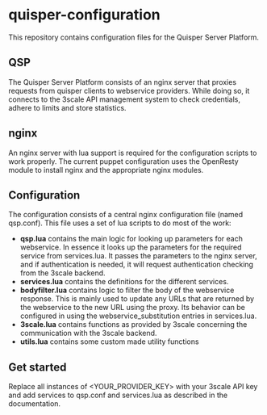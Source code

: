 # quisper-configuration
This repository contains configuration files for the Quisper Server Platform.

## QSP
The Quisper Server Platform consists of an nginx server that proxies requests from quisper clients to webservice providers. While doing so, it connects to the 3scale API management system to check credentials, adhere to limits and store statistics.

## nginx
An nginx server with lua support is required for the configuration scripts to work properly. The current puppet configuration uses the OpenResty module to install nginx and the appropriate nginx modules.

## Configuration
The configuration consists of a central nginx configuration file (named qsp.conf). This file uses a set of lua scripts to do most of the work:

* **qsp.lua** contains the main logic for looking up parameters for each webservice. In essence it looks up the parameters for the required service from services.lua. It passes the parameters to the nginx server, and if authentication is needed, it will request authentication checking from the 3scale backend. 
* **services.lua** contains the definitions for the different services. 
* **bodyfilter.lua** contains logic to filter the body of the webservice response. This is mainly used to update any URLs that are returned by the webservice to the new URL using the proxy. Its behavior can be configured in using the webservice_substitution entries in services.lua.
* **3scale.lua** contains functions as provided by 3scale concerning the communication with the 3scale backend.
* **utils.lua** contains some custom made utility functions

## Get started
Replace all instances of <YOUR_PROVIDER_KEY> with your 3scale API key and add services to qsp.conf and services.lua as described in the documentation.
